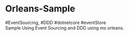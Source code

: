 # Orleans-Sample
#EventSourcing, #DDD #dotnetcore #eventStore  
Sample Using Event Sourcing and DDD using ms orleans.

